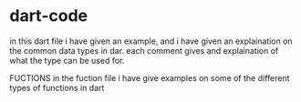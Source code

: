 # dart-code
in this dart file i have given an example, and 
i have given an explaination 
on the common data types in dar.
each comment gives and explaination of what the type can be used for.


FUCTIONS
in the fuction file i have give examples on some of the different types of functions in dart 
